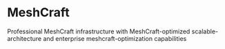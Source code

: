 # MeshCraft
Professional MeshCraft infrastructure with MeshCraft-optimized scalable-architecture and enterprise meshcraft-optimization capabilities
